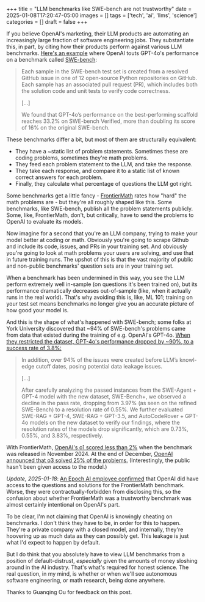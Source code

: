 +++
title = "LLM benchmarks like SWE-bench are not trustworthy"
date = 2025-01-08T17:20:47-05:00
images = []
tags = ['tech', 'ai', 'llms', 'science']
categories = []
draft = false
+++

If you believe OpenAI's marketing, their LLM products are automating an increasingly large fraction of software engineering jobs. They substantiate this, in part, by citing how their products perform against various LLM benchmarks. [Here's an example](https://openai.com/index/introducing-swe-bench-verified/) where OpenAI touts GPT-4o's performance on a benchmark called [SWE-bench](https://www.swebench.com/index.html):

> Each sample in the SWE-bench test set is created from a resolved GitHub issue in one of 12 open-source Python repositories on GitHub. Each sample has an associated pull request (PR), which includes both the solution code and unit tests to verify code correctness.
> 
> [...]
> 
> We found that GPT-4o’s performance on the best-performing scaffold reaches 33.2% on SWE-bench Verified, more than doubling its score of 16% on the original SWE-bench.

These benchmarks differ a bit, but most of them are structurally equivalent:

- They have a ~static list of problem statements. Sometimes these are coding problems, sometimes they're math problems.
- They feed each problem statement to the LLM, and take the response.
- They take each response, and compare it to a static list of known correct answers for each problem.
- Finally, they calculate what percentage of questions the LLM got right.

Some benchmarks get a little fancy - [FrontierMath](https://epoch.ai/frontiermath) rates how "hard" the math problems are - but they're all roughly shaped like this. Some benchmarks, like SWE-bench, publish all the problem statements publicly. Some, like, FrontierMath, don't, but critically, have to send the problems to OpenAI to evaluate its models.

Now imagine for a second that you're an LLM company, trying to make your model better at coding or math. Obviously you're going to scrape Github and include its code, issues, and PRs in your training set. And obviously you're going to look at math problems your users are solving, and use that in future training runs. The upshot of this is that the vast majority of public and non-public benchmarks' question sets are in your training set.

When a benchmark has been undermined in this way, you see the LLM perform extremely well in-sample (on questions it's been trained on), but its performance dramatically decreases out-of-sample (like, when it actually runs in the real world). That's why avoiding this is, like, ML 101; training on your test set means benchmarks no longer give you an accurate picture of how good your model is.

And this is the shape of what's happened with SWE-bench; some folks at York University discovered that ~94% of SWE-bench's problems came from data that existed during the training of e.g. OpenAI's GPT-4o. [When they restricted the dataset, GPT-4o's performance dropped by ~90%, to a success rate of 3.8%:](https://arxiv.org/pdf/2410.06992)

> In addition, over 94% of the issues were created before LLM’s knowl-
edge cutoff dates, posing potential data leakage issues.
> 
> [...]
> 
> After carefully analyzing the passed instances from the SWE-Agent + GPT-4 model with the new dataset, SWE-Bench+, we observed a decline in the pass rate, dropping from 3.97% (as seen on the refined SWE-Bench) to a resolution rate of 0.55%. We further evaluated SWE-RAG + GPT-4, SWE-RAG + GPT-3.5, and AutoCodeRover + GPT-4o models on the new dataset to verify our findings, where the resolution rates of the models drop significantly, which are 0.73%, 0.55%, and 3.83%, respectively.

With FrontierMath, [OpenAI's o1 scored less than 2%](https://arxiv.org/abs/2411.04872) when the benchmark was released in November 2024. At the end of December, [OpenAI announced that o3 solved 25% of the problems.](https://techcrunch.com/2024/12/20/openai-announces-new-o3-model/) (Interestingly, the public hasn't been given access to the model.)

_Update, 2025-01-18_: [An Epoch AI employee confirmed](https://web.archive.org/web/20250119042500/https://www.lesswrong.com/posts/cu2E8wgmbdZbqeWqb/meemi-s-shortform) that OpenAI did have access to the questions and solutions for the FrontierMath benchmark. Worse, they were contractually-forbidden from disclosing this, so the confusion about whether FrontierMath was a trustworthy benchmark was almost certainly intentional on OpenAI's part.

To be clear, I'm not claiming that OpenAI is knowingly cheating on benchmarks. I don't think they have to be, in order for this to happen. They're a private company with a closed model, and internally, they're hoovering up as much data as they can possibly get. This leakage is just what I'd expect to happen by default.

But I do think that you absolutely have to view LLM benchmarks from a position of default-distrust, _especially_ given the amounts of money sloshing around in the AI industry. That's what's required for honest science. The real question, in my mind, is whether or when we'll see autonomous software engineering, or math research, being done anywhere.

Thanks to Guanqing Ou for feedback on this post.